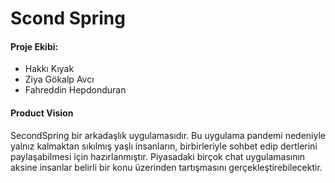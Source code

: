 # Scond Spring



#### Proje Ekibi:

- Hakkı Kıyak
- Ziya Gökalp Avcı
- Fahreddin Hepdonduran



#### Product Vision

SecondSpring bir arkadaşlık uygulamasıdır. Bu uygulama pandemi nedeniyle yalnız kalmaktan sıkılmış yaşlı insanların, birbirleriyle sohbet edip dertlerini paylaşabilmesi için hazırlanmıştır. Piyasadaki birçok chat uygulamasının aksine insanlar belirli bir konu üzerinden tartışmasını gerçekleştirebilecektir.